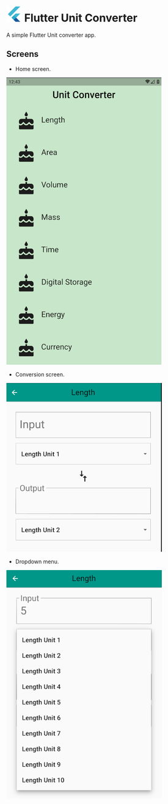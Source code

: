 # <img src="https://github.com/devicons/devicon/blob/master/icons/flutter/flutter-original.svg" width="40"/> Flutter Unit Converter

A simple Flutter Unit converter app.

## Screens
- Home screen.

![Home screen](https://github.com/zaynOm/flutter-unit_converter/blob/main/images/home_screen.png)

- Conversion screen.

![Home screen](https://github.com/zaynOm/flutter-unit_converter/blob/main/images/convertion_screen.png)

- Dropdown menu.


![Home screen](https://github.com/zaynOm/flutter-unit_converter/blob/main/images/units_dropdown.png)
